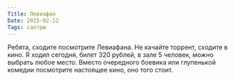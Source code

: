 ```yaml
---
Title: Левиафан
Date: 2015-02-12
Tags: саптрю
---
```


Ребята, сходите посмотрите Левиафана. Не качайте торрент, сходите в кино. Я ходил сегодня, билет 320 рублей, в зале 5 человек, можно выбрать любое место. Вместо очередного боевика или глупенькой комедии посмотрите настоящее кино, оно того стоит.